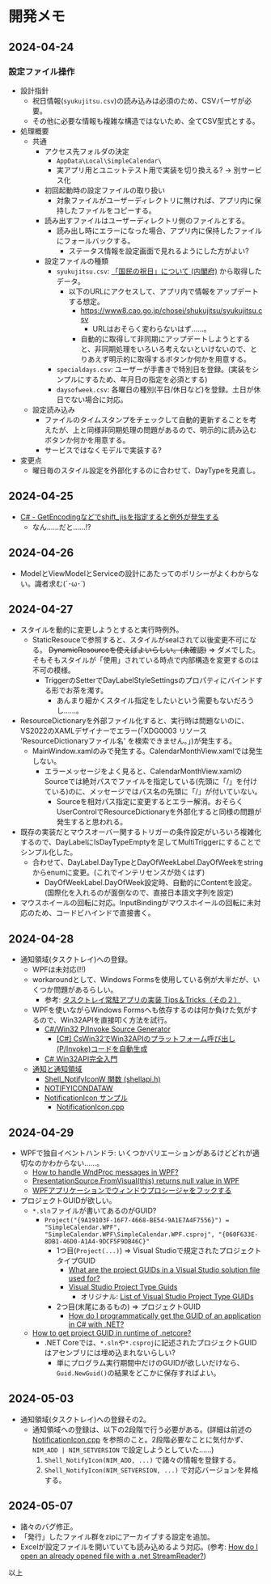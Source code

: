 開発メモ
========

2024-04-24
----------

### 設定ファイル操作

* 設計指針
    * 祝日情報(`syukujitsu.csv`)の読み込みは必須のため、CSVパーザが必要。
    * その他に必要な情報も複雑な構造ではないため、全てCSV型式とする。
* 処理概要
    * 共通
        * アクセス先フォルダの決定
            * `AppData\Local\SimpleCalendar\`
            * 実アプリ用とユニットテスト用で実装を切り換える? → 別サービス化
        * 初回起動時の設定ファイルの取り扱い
            * 対象ファイルがユーザーディレクトリに無ければ、アプリ内に保持したファイルをコピーする。
        * 読み出すファイルはユーザーディレクトリ側のファイルとする。
            * 読み出し時にエラーになった場合、アプリ内に保持したファイルにフォールバックする。
                * ステータス情報を設定画面で見れるようにした方がよい?
        * 設定ファイルの種類
            * `syukujitsu.csv`: [「国民の祝日」について (内閣府)](https://www8.cao.go.jp/chosei/shukujitsu/gaiyou.html) から取得したデータ。
                * 以下のURLにアクセスして、アプリ内で情報をアップデートする想定。
                    * https://www8.cao.go.jp/chosei/shukujitsu/syukujitsu.csv
                        * URLはおそらく変わらないはず……。
                    * 自動的に取得して非同期にアップデートしようとすると、非同期処理をいろいろ考えないといけないので、とりあえず明示的に取得するボタンか何かを用意する。
            * `specialdays.csv`: ユーザーが手書きで特別日を登録。(実装をシンプルにするため、年月日の指定を必須とする)
            * `daysofweek.csv`: 各曜日の種別(平日/休日など)を登録。土日が休日でない場合に対応。
    * 設定読み込み
        * ファイルのタイムスタンプをチェックして自動的更新することを考えたが、上と同様非同期処理の問題があるので、明示的に読み込むボタンか何かを用意する。
        * サービスではなくモデルで実装する?
* 変更点
    * 曜日毎のスタイル設定を外部化するのに合わせて、DayTypeを見直し。

2024-04-25
----------

* [C# - GetEncodingなどでshift_jisを指定すると例外が発生する](https://www.curict.com/item/72/72d5fb2.html)
    * なん……だと……!?

2024-04-26
----------

* ModelとViewModelとServiceの設計にあたってのポリシーがよくわからない。識者求む(´･ω･`)

2024-04-27
----------

* スタイルを動的に変更しようとすると実行時例外。
    * StaticResouceで参照すると、スタイルがsealされて以後変更不可になる。 ~~DynamicResourceを使えばよいらしい。(未確認)~~ ⇒ ダメでした。そもそもスタイルが「使用」されている時点で内部構造を変更するのは不可の模様。
        * TriggerのSetterでDayLabelStyleSettingsのプロパティにバインドする形でお茶を濁す。
            * あんまり細かくスタイル指定をしたいという需要もないだろうし……。
* ResourceDictionaryを外部ファイル化すると、実行時は問題ないのに、VS2022のXAMLデザイナーでエラー(「XDG0003 リソース 'ResourceDictionaryファイル名' を検索できません。」)が発生する。
    * MainWindow.xamlのみで発生する。CalendarMonthView.xamlでは発生しない。
        * エラーメッセージをよく見ると、CalendarMonthView.xamlのSourceでは絶対パスでファイルを指定している(先頭に「/」を付けている)のに、メッセージではパス名の先頭に「/」が付いていない。
            * Sourceを相対パス指定に変更するとエラー解消。おそらくUserControlでResourceDictionaryを外部化すると同様の問題が発生すると思われる。
* 既存の実装だとマウスオーバー関するトリガーの条件設定がいろいろ複雑化するので、DayLabelにIsDayTypeEmptyを足してMultiTriggerにすることでシンプル化した。
    * 合わせて、DayLabel.DayTypeとDayOfWeekLabel.DayOfWeekをstringからenumに変更。(これでインテリセンスが効くはず)
        * DayOfWeekLabel.DayOfWeek設定時、自動的にContentを設定。(国際化を入れるのが面倒なので、直接日本語文字列を設定)
* マウスホイールの回転に対応。InputBindingがマウスホイールの回転に未対応のため、コードビハインドで直接書く。

2024-04-28
----------

* 通知領域(タスクトレイ)への登録。
    * WPFは未対応(!!)
    * workaroundとして、Windows Formsを使用している例が大半だが、いくつか問題があるらしい。
        * 参考: [タスクトレイ常駐アプリの実装 Tips＆Tricks（その２）](https://hnx8.hatenablog.com/entry/20131102/1383415896)
    * WPFを使いながらWindows Formsへも依存するのは何か負けた気がするので、Win32APIを直接叩く方法を試行。
        * [C#/Win32 P/Invoke Source Generator](https://github.com/microsoft/CsWin32)
            * [\[C#\] CsWin32でWin32APIのプラットフォーム呼び出し(P/Invoke)コードを自動生成](https://qiita.com/radian-jp/items/a4509f9a44101fb2f30e)
        * [C# Win32API完全入門](https://qiita.com/nekotadon/items/f376d17de85dfb84fbd5)
    * [通知と通知領域](https://learn.microsoft.com/ja-jp/windows/win32/shell/notification-area)
        * [Shell_NotifyIconW 関数 (shellapi.h)](https://learn.microsoft.com/ja-jp/windows/win32/api/shellapi/nf-shellapi-shell_notifyiconw)
        * [NOTIFYICONDATAW](https://learn.microsoft.com/ja-jp/windows/win32/api/shellapi/ns-shellapi-notifyicondataw)
        * [NotificationIcon サンプル](https://learn.microsoft.com/ja-jp/windows/win32/shell/samples-notificationicon)
            * [NotificationIcon.cpp](https://github.com/microsoft/Windows-classic-samples/blob/main/Samples/Win7Samples/winui/shell/appshellintegration/NotificationIcon/NotificationIcon.cpp)

2024-04-29
----------

* WPFで独自イベントハンドラ: いくつかバリエーションがあるけどどれが適切なのかわからない……。
    * [How to handle WndProc messages in WPF?](https://stackoverflow.com/questions/624367/how-to-handle-wndproc-messages-in-wpf)
    * [PresentationSource.FromVisual(this) returns null value in WPF](https://stackoverflow.com/questions/11204251/presentationsource-fromvisualthis-returns-null-value-in-wpf)
    * [WPFアプリケーションでウィンドウプロシージャをフックする](https://qiita.com/tricogimmick/items/86141bc33c0e06e9d2e9)
* プロジェクトGUIDが欲しい。
    * `*.sln`ファイルが書いてあるのがGUID?
        * `Project("{9A19103F-16F7-4668-BE54-9A1E7A4F7556}") = "SimpleCalendar.WPF", "SimpleCalendar.WPF\SimpleCalendar.WPF.csproj", "{060F633E-8DB1-46D0-A1A4-9DCF5F9DB46C}"`
            * 1つ目(`Project(...)`) ⇒ Visual Studioで規定されたプロジェクトタイプGUID
                * [What are the project GUIDs in a Visual Studio solution file used for?](https://stackoverflow.com/questions/2327202/what-are-the-project-guids-in-a-visual-studio-solution-file-used-for)
                * [Visual Studio Project Type Guids](https://github.com/JamesW75/visual-studio-project-type-guid)
                    * オリジナル: [List of Visual Studio Project Type GUIDs](https://www.codeproject.com/Reference/720512/List-of-Visual-Studio-Project-Type-GUIDs)
            * 2つ目(末尾にあるもの) ⇒ プロジェクトGUID
                * [How do I programmatically get the GUID of an application in C# with .NET?](https://stackoverflow.com/questions/502303/how-do-i-programmatically-get-the-guid-of-an-application-in-c-sharp-with-net)
    * [How to get project GUID in runtime of .netcore?](https://stackoverflow.com/questions/61071849/how-to-get-project-guid-in-runtime-of-netcore)
        * .NET Coreでは、`*.sln`や`*.csproj`に記述されたプロジェクトGUIDはアセンブリには埋め込まれないらしい?
            * 単にプログラム実行期間中だけのGUIDが欲しいだけなら、`Guid.NewGuid()`の結果をどこかに保存すればよい。

2024-05-03
----------

* 通知領域(タスクトレイ)への登録その2。
    * 通知領域への登録は、以下の2段階で行う必要がある。(詳細は前述の [NotificationIcon.cpp](https://github.com/microsoft/Windows-classic-samples/blob/main/Samples/Win7Samples/winui/shell/appshellintegration/NotificationIcon/NotificationIcon.cpp) を参照のこと。2段階必要なことに気付かず、`NIM_ADD | NIM_SETVERSION` で設定しようとしていた……)
        1. `Shell_NotifyIcon(NIM_ADD, ...)` で諸々の情報を登録する。
        2. `Shell_NotifyIcon(NIM_SETVERSION, ...)` で対応バージョンを昇格する。

2024-05-07
----------

* 諸々のバグ修正。
* 「発行」したファイル群をzipにアーカイブする設定を追加。
* Excelが設定ファイルを開いていても読み込めるよう対応。(参考: [How do I open an already opened file with a .net StreamReader?](https://stackoverflow.com/a/898017))

以上
